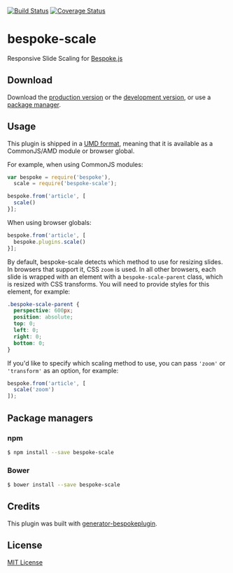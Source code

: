 [![Build Status](https://secure.travis-ci.org/markdalgleish/bespoke-scale.png?branch=master)](https://travis-ci.org/markdalgleish/bespoke-scale) [![Coverage Status](https://coveralls.io/repos/markdalgleish/bespoke-scale/badge.png)](https://coveralls.io/r/markdalgleish/bespoke-scale)

# bespoke-scale

Responsive Slide Scaling for [Bespoke.js](http://markdalgleish.com/projects/bespoke.js)

## Download

Download the [production version][min] or the [development version][max], or use a [package manager](#package-managers).

[min]: https://raw.github.com/markdalgleish/bespoke-scale/master/dist/bespoke-scale.min.js
[max]: https://raw.github.com/markdalgleish/bespoke-scale/master/dist/bespoke-scale.js

## Usage

This plugin is shipped in a [UMD format](https://github.com/umdjs/umd), meaning that it is available as a CommonJS/AMD module or browser global.

For example, when using CommonJS modules:

```js
var bespoke = require('bespoke'),
  scale = require('bespoke-scale');

bespoke.from('article', [
  scale()
}];
```

When using browser globals:

```js
bespoke.from('article', [
  bespoke.plugins.scale()
}];
```

By default, bespoke-scale detects which method to use for resizing slides. In browsers that support it, CSS `zoom` is used. In all other browsers, each slide is wrapped with an element with a `bespoke-scale-parent` class, which is resized with CSS transforms. You will need to provide styles for this element, for example:

```css
.bespoke-scale-parent {
  perspective: 600px;
  position: absolute;
  top: 0;
  left: 0;
  right: 0;
  bottom: 0;
}
```

If you'd like to specify which scaling method to use, you can pass `'zoom'` or `'transform'` as an option, for example:

```js
bespoke.from('article', [
  scale('zoom')
]);
```

## Package managers

### npm

```bash
$ npm install --save bespoke-scale
```

### Bower

```bash
$ bower install --save bespoke-scale
```

## Credits

This plugin was built with [generator-bespokeplugin](https://github.com/markdalgleish/generator-bespokeplugin).

## License

[MIT License](http://en.wikipedia.org/wiki/MIT_License)
